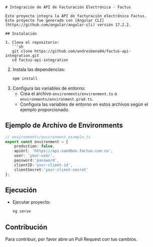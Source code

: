 ```
# Integración de API de Facturación Electrónica - Factus

Este proyecto integra la API de facturación electrónica Factus.
Este proyecto fue generado con [Angular CLI](https://github.com/angular/angular-cli) versión 17.2.2.

## Instalación

1. Clona el repositorio:
   ```sh
   git clone https://github.com/andresbena04/factus-api-integration.git
   cd factus-api-integration
   ```
2. Instala las dependencias:
   ```sh
   npm install
   ```
3. Configura las variables de entorno:
   - Crea el archivo `environments/environment.ts` o `environments/environment.prod.ts`.
   - Configura las variables de entorno en estos archivos según el ejemplo proporcionado.

## Ejemplo de Archivo de Environments

```ts
// environments/environment.example.ts
export const environment = {
    production: false,
    apiUrl: 'https://api-sandbox.factus.com.co',
    user: 'your-user',
    password:'password',
    clientID:'your-client-id',
    clientSecret:'your-client-secret'
};
```

## Ejecución

- Ejecutar proyecto:
  ```sh
  ng serve
  ```

## Contribución

Para contribuir, por favor abre un Pull Request con tus cambios.
```
